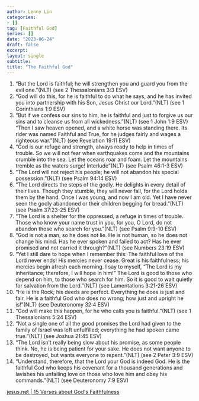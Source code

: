 ```yaml
---
author: Lenny Lin
categories:
- []
tag: [Faithful God]
series: []
date: "2023-06-24"
draft: false
excerpt: 
layout: single
subtitle: 
title: "The Faithful God"
---
```


<ol>
<li>“But the Lord is faithful; he will strengthen you and guard you from the evil one.”(NLT) (see 2 Thessalonians 3:3 ESV)</li> 
<li>“God will do this, for he is faithful to do what he says, and he has invited you into partnership with his Son, Jesus Christ our Lord.”(NLT) (see 1 Corinthians 1:9 ESV)</li>
<li>“But if we confess our sins to him, he is faithful and just to forgive us our sins and to cleanse us from all wickedness.”(NLT) (see 1 John 1:9 ESV)</li>
“Then I saw heaven opened, and a white horse was standing there. Its rider was named Faithful and True, for he judges fairly and wages a righteous war.”(NLT) (see Revelation 19:11 ESV)</li>
<li>“God is our refuge and strength, always ready to help in times of trouble. So we will not fear when earthquakes come and the mountains crumble into the sea. Let the oceans roar and foam. Let the mountains tremble as the waters surge! Interlude”(NLT) (see Psalm 46:1-3 ESV)</li>
<li>“The Lord will not reject his people; he will not abandon his special possession.”(NLT) (see Psalm 94:14 ESV)</li> 
<li>“The Lord directs the steps of the godly. He delights in every detail of their lives. Though they stumble, they will never fall, for the Lord holds them by the hand. Once I was young, and now I am old. Yet I have never seen the godly abandoned or their children begging for bread.”(NLT) (see Psalm 37:23-25 ESV)</li> 
<li>“The Lord is a shelter for the oppressed, a refuge in times of trouble. Those who know your name trust in you, for you, O Lord, do not abandon those who search for you.”(NLT) (see Psalm 9:9-10 ESV)</li>
<li>“God is not a man, so he does not lie. He is not human, so he does not change his mind. Has he ever spoken and failed to act? Has he ever promised and not carried it through?”(NLT) (see Numbers 23:19 ESV)</li>
<li>“Yet I still dare to hope when I remember this: The faithful love of the Lord never ends! His mercies never cease. Great is his faithfulness; his mercies begin afresh each morning. I say to myself, “The Lord is my inheritance; therefore, I will hope in him!” The Lord is good to those who depend on him, to those who search for him. So it is good to wait quietly for salvation from the Lord.”(NLT) (see Lamentations 3:21-26 ESV)</li> 
<li>“He is the Rock; his deeds are perfect. Everything he does is just and fair. He is a faithful God who does no wrong; how just and upright he is!”(NLT) (see Deuteronomy 32:4 ESV)</li> 
<li>“God will make this happen, for he who calls you is faithful.”(NLT) (see 1 Thessalonians 5:24 ESV)</li>
<li>“Not a single one of all the good promises the Lord had given to the family of Israel was left unfulfilled; everything he had spoken came true.”(NLT) (see Joshua 21:45 ESV)</li>
<li>“The Lord isn’t really being slow about his promise, as some people think. No, he is being patient for your sake. He does not want anyone to be destroyed, but wants everyone to repent.”(NLT) (see 2 Peter 3:9 ESV)</li>
<li>“Understand, therefore, that the Lord your God is indeed God. He is the faithful God who keeps his covenant for a thousand generations and lavishes his unfailing love on those who love him and obey his commands.”(NLT) (see Deuteronomy 7:9 ESV)</li> 
</ol>

<a href = "https://jesus.net/miracle/15-verses-about-gods-faithfulness/" target="_blank" rel="noopener noreferrer">jesus.net | 15 Verses about God's Faithfulness</a>

<style>
body{width: 110%;}
</style>
